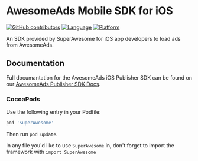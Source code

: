 # AwesomeAds Mobile SDK for iOS

[![GitHub contributors](https://img.shields.io/github/contributors/SuperAwesomeLTD/sa-mobile-sdk-ios.svg)]() 
[![Language](https://img.shields.io/badge/language-swift-f48041.svg?style=flat)]() 
[![Platform](https://img.shields.io/badge/platform-ios-lightgrey.svg)]()

An SDK provided by SuperAwesome for iOS app developers to load ads from AwesomeAds.

## Documentation

Full documantation for the AwesomeAds iOS Publisher SDK can be found on our [AwesomeAds Publisher SDK Docs](https://dev.superawesome.com/docs/awesomeads/sdks/publisher).

### CocoaPods

Use the following entry in your Podfile:

```rb
pod 'SuperAwesome'
```

Then run `pod update`.

In any file you'd like to use `SuperAwesome` in, don't forget to
import the framework with `import SuperAwesome`
